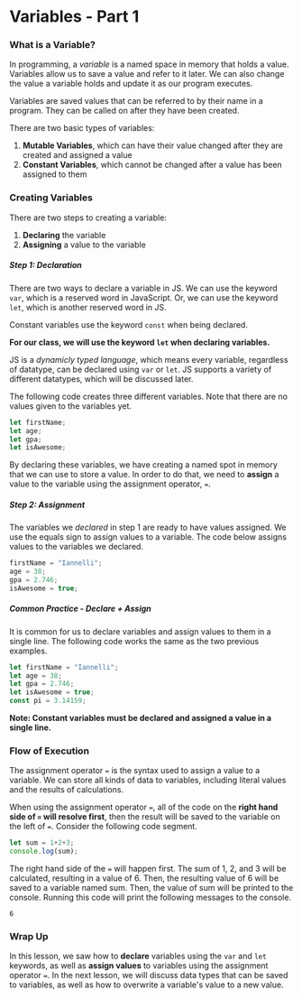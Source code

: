 # Variables - Part 1

### What is a Variable?

In programming, a *variable* is a named space in memory that holds a value. Variables allow us to save a value and refer to it later. We can also change the value a variable holds and update it as our program executes.

Variables are saved values that can be referred to by their name in a program. They can be called on after they have been created. 

There are two basic types of variables:
1. **Mutable Variables**, which can have their value changed after they are created and assigned a value
2. **Constant Variables**, which cannot be changed after a value has been assigned to them

### Creating Variables

There are two steps to creating a variable:
1. **Declaring** the variable
2. **Assigning** a value to the variable

 ##### Step 1: Declaration
 
 There are two ways to declare a variable in JS. We can use the keyword ```var```, which is a reserved word in JavaScript. Or, we can use the keyword ```let```, which is another reserved word in JS. 

 Constant variables use the keyword ```const``` when being declared. 

 **For our class, we will use the keyword ```let``` when declaring variables.**
 
 JS is a *dynamicly typed language*, which means every variable, regardless of datatype, can be declared using ```var``` or ```let```. JS supports a variety of different datatypes, which will be discussed later.

The following code creates three different variables. Note that there are no values given to the variables yet.

```javascript
let firstName;
let age;
let gpa;
let isAwesome;
```

By declaring these variables, we have creating a named spot in memory that we can use to store a value. In order to do that, we need to **assign** a value to the variable using the assignment operator, ```=```.

##### Step 2: Assignment

The variables we *declared* in step 1 are ready to have values assigned. We use the equals sign to assign values to a variable. The code below assigns values to the variables we declared. 

```javascript
firstName = "Iannelli";
age = 38;
gpa = 2.746;
isAwesome = true;
```
##### Common Practice - Declare + Assign
It is common for us to declare variables and assign values to them in a single line. The following code works the same as the two previous examples.

```javascript
let firstName = "Iannelli";
let age = 38;
let gpa = 2.746;
let isAwesome = true;
const pi = 3.14159;
```
**Note: Constant variables must be declared and assigned a value in a single line.**

### Flow of Execution
The assignment operator ```=``` is the syntax used to assign a value to a variable. We can store all kinds of data to variables, including literal values and the results of calculations. 

When using the assignment operator ```=```, all of the code on the **right hand side of ```=``` will resolve first**, then the result will be saved to the variable on the left of ```=```. Consider the following code segment. 

```javascript
let sum = 1+2+3;
console.log(sum);
```
The right hand side of the ```=``` will happen first. The sum of 1, 2, and 3 will be calculated, resulting in a value of 6. Then, the resulting value of 6 will be saved to a variable named sum. Then, the value of sum will be printed to the console. Running this code will print the following messages to the console.

```
6
```

### Wrap Up

In this lesson, we saw how to **declare** variables using the ```var``` and ```let``` keywords, as well as **assign values** to variables using the assignment operator ```=```. In the next lesson, we will discuss data types that can be saved to variables, as well as how to overwrite a variable's value to a new value. 
